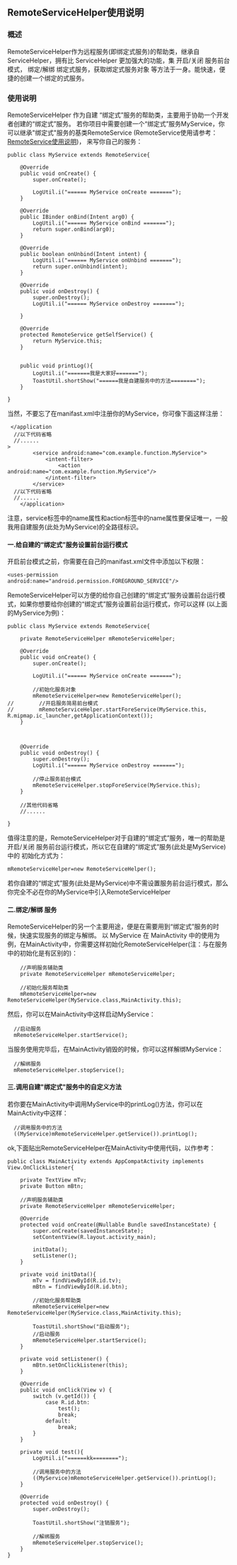 ## RemoteServiceHelper使用说明

### 概述
RemoteServiceHelper作为远程服务(即绑定式服务)的帮助类，继承自 ServiceHelper，拥有比 ServiceHelper 更加强大的功能，集 开启/关闭 服务前台模式，
绑定/解绑 绑定式服务，获取绑定式服务对象 等方法于一身。能快速，便捷的创建一个绑定的式服务。

### 使用说明
RemoteServiceHelper 作为自建 “绑定式”服务的帮助类，主要用于协助一个开发者创建的“绑定式”服务。
若你项目中需要创建一个“绑定式”服务MyService，你可以继承"绑定式"服务的基类RemoteService
(RemoteService使用请参考：[RemoteService使用说明](https://github.com/ShaoqiangPei/AndroidLibrary/blob/master/read/RemoteService%E4%BD%BF%E7%94%A8%E8%AF%B4%E6%98%8E.md))，
来写你自己的服务：
```
public class MyService extends RemoteService{

    @Override
    public void onCreate() {
        super.onCreate();

        LogUtil.i("====== MyService onCreate =======");
    }

    @Override
    public IBinder onBind(Intent arg0) {
        LogUtil.i("====== MyService onBind =======");
        return super.onBind(arg0);
    }

    @Override
    public boolean onUnbind(Intent intent) {
        LogUtil.i("====== MyService onUnbind =======");
        return super.onUnbind(intent);
    }

    @Override
    public void onDestroy() {
        super.onDestroy();
        LogUtil.i("====== MyService onDestroy =======");

    }

    @Override
    protected RemoteService getSelfService() {
        return MyService.this;
    }


    public void printLog(){
        LogUtil.i("=======我是大家好=======");
        ToastUtil.shortShow("======我是自建服务中的方法========");
    }

}
```
当然，不要忘了在manifast.xml中注册你的MyService，你可像下面这样注册：
```
 </application
  //以下代码省略
  //......
>
        <service android:name="com.example.function.MyService">
            <intent-filter>
                <action android:name="com.example.function.MyService"/>
            </intent-filter>
        </service>
  //以下代码省略
  //......
    </application>
```
注意，service标签中的name属性和action标签中的name属性要保证唯一，一般我用自建服务(此处为MyService)的全路径标识。

#### 一.给自建的“绑定式”服务设置前台运行模式
开启前台模式之前，你需要在自己的manifast.xml文件中添加以下权限：
```
<uses-permission android:name="android.permission.FOREGROUND_SERVICE"/>
```
RemoteServiceHelper可以方便的给你自己创建的“绑定式”服务设置前台运行模式，如果你想要给你创建的“绑定式”服务设置前台运行模式，你可以这样
(以上面的MyService为例)：
```
public class MyService extends RemoteService{

    private RemoteServiceHelper mRemoteServiceHelper;

    @Override
    public void onCreate() {
        super.onCreate();

        LogUtil.i("====== MyService onCreate =======");

        //初始化服务对象
        mRemoteServiceHelper=new RemoteServiceHelper();
//        //开启服务简易前台模式
//        mRemoteServiceHelper.startForeService(MyService.this, R.mipmap.ic_launcher,getApplicationContext());
    }

 

    @Override
    public void onDestroy() {
        super.onDestroy();
        LogUtil.i("====== MyService onDestroy =======");

        //停止服务前台模式
        mRemoteServiceHelper.stopForeService(MyService.this);
    }

    //其他代码省略
    //......

}
```
值得注意的是，RemoteServiceHelper对于自建的“绑定式”服务，唯一的帮助是 开启/关闭 服务前台运行模式，所以它在自建的“绑定式”服务(此处是MyService)中的
初始化方式为：
```
mRemoteServiceHelper=new RemoteServiceHelper();
```
若你自建的“绑定式”服务(此处是MyService)中不需设置服务前台运行模式，那么你完全不必在你的MyService中引入RemoteServiceHelper

#### 二.绑定/解绑 服务
RemoteServiceHelper的另一个主要用途，便是在需要用到“绑定式”服务的时候，快速实现服务的绑定与解绑。
以 MyService 在 MainActivity 中的使用为例，在MainActivity中，你需要这样初始化RemoteServiceHelper(注：与在服务中的初始化是有区别的)：
```
    //声明服务辅助类
    private RemoteServiceHelper mRemoteServiceHelper;
    
    //初始化服务帮助类
    mRemoteServiceHelper=new RemoteServiceHelper(MyService.class,MainActivity.this);
```
 然后，你可以在MainActivity中这样启动MyService：
 ```
   //启动服务
   mRemoteServiceHelper.startService();
 ```
 当服务使用完毕后，在MainActivity销毁的时候，你可以这样解绑MyService：
 ```
   //解绑服务
   mRemoteServiceHelper.stopService();
 ```
#### 三.调用自建"绑定式"服务中的自定义方法
若你要在MainActivity中调用MyService中的printLog()方法，你可以在MainActivity中这样：
```
  //调用服务中的方法
  ((MyService)mRemoteServiceHelper.getService()).printLog();
```
ok,下面贴出RemoteServiceHelper在MainActivity中使用代码，以作参考：
```
public class MainActivity extends AppCompatActivity implements View.OnClickListener{

    private TextView mTv;
    private Button mBtn;

    //声明服务辅助类
    private RemoteServiceHelper mRemoteServiceHelper;

    @Override
    protected void onCreate(@Nullable Bundle savedInstanceState) {
        super.onCreate(savedInstanceState);
        setContentView(R.layout.activity_main);

        initData();
        setListener();
    }

    private void initData(){
        mTv = findViewById(R.id.tv);
        mBtn = findViewById(R.id.btn);

        //初始化服务帮助类
        mRemoteServiceHelper=new RemoteServiceHelper(MyService.class,MainActivity.this);

        ToastUtil.shortShow("启动服务");
        //启动服务
        mRemoteServiceHelper.startService();
    }

    private void setListener() {
        mBtn.setOnClickListener(this);
    }

    @Override
    public void onClick(View v) {
        switch (v.getId()) {
            case R.id.btn:
                test();
                break;
            default:
                break;
        }
    }

    private void test(){
        LogUtil.i("======kk========");

        //调用服务中的方法
        ((MyService)mRemoteServiceHelper.getService()).printLog();
    }

    @Override
    protected void onDestroy() {
        super.onDestroy();

        ToastUtil.shortShow("注销服务");

        //解绑服务
        mRemoteServiceHelper.stopService();
    }
}
```



